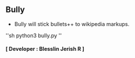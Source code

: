 ## Bully
- Bully will stick bullets++ to wikipedia markups.

''sh
python3 bully.py
''

#### **[ Developer : Blesslin Jerish R ]**
